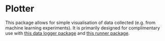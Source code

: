 # Plotter

This package allows for simple visualisation of data collected (e.g. from machine learning experiments). It is primarily designed for complimentary use with [this data logger package](https://github.com/seblee97/data_logger) and [this runner package](https://github.com/seblee97/run_modes).